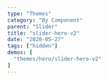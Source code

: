 ```yaml
---
type: "Themes"
category: "By Component"
parent: "Slider"
title: "slider-hero-v2"
date: "2020-05-27"
tags: ["hidden"]
demos: [
  "themes/hero/slider-hero-v2"
]
---
```

